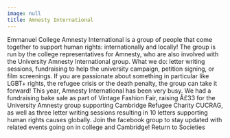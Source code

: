 ```yaml
---
image: null
title: Amnesty International
---
```


Emmanuel College Amnesty International is a group of people that come together to support human rights: internationally and locally! The group is run by the college representatives for Amnesty, who are also involved with the University Amnesty International group.
What we do: letter writing sessions, fundraising to help the university campaign, petition signing, or film screenings. If you are passionate about something in particular like LGBT+ rights, the refugee crisis or the death penalty, the group can take it forward!
This year, Amnesty International has been very busy. We had a fundraising bake sale as part of Vintage Fashion Fair, raising Â£33 for the University Amnesty group supporting Cambridge Refugee Charity CUCRAG, as well as three letter writing sessions resulting in 10 letters supporting human rights causes globally.
Join the facebook group to stay updated with related events going on in college and Cambridge!
Return to Societies
